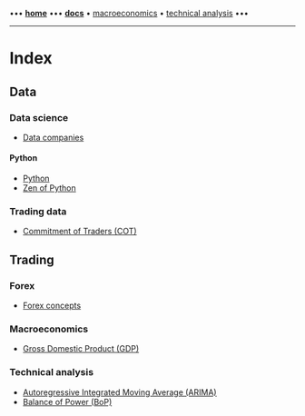 [//]: # "START - Navigation between Markdown pages inside of GitHub."

••• **[home](/README.md)** ••• **[docs](/docs/index.md)** • [macroeconomics](/docs/index.md#macroeconomics) • [technical analysis](/docs/index.md#technical-analysis) •••

[//]: # "END - Navigation between Markdown pages inside of GitHub."

---

# Index

## Data

### Data science

- [Data companies](/docs/data-science/data-companies.md)

#### Python 

- [Python](/docs/data-science/python.md)
- [Zen of Python](/docs/data-science/python_zen.md)

### Trading data

- [Commitment of Traders (COT)](/docs/data/cot--commitments-of-traders.md)

## Trading

### Forex

- [Forex concepts](/docs/forex/forex-concepts.md)

### Macroeconomics

- [Gross Domestic Product (GDP)](/docs/macroeconomics/gdp--gross-domestic-product.md)

### Technical analysis

- [Autoregressive Integrated Moving Average (ARIMA)](/docs/technical-analysis/autoregressive-integrated-moving-average.md)
- [Balance of Power (BoP)](/docs/technical-analysis/balance-of-power.md)
